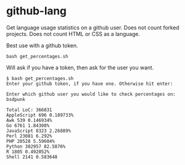 # github-lang
Get language usage statistics on a github user.
Does not count forked projects.
Does not count HTML or CSS as a language.

Best use with a github token.

```
bash get_percentages.sh
```

Will ask if you have a token, then ask for the user you want.



```
$ bash get_percentages.sh 
Enter your github token, if you have one. Otherwise hit enter: 

Enter which github user you would like to check percentages on: bsdpunk

Total LoC: 366831
AppleScript 696 0.189733%
Awk 539 0.146934%
Go 6761 1.84308%
JavaScript 8323 2.26889%
Perl 23081 6.292%
PHP 20528 5.59604%
Python 302957 82.5876%
R 1805 0.492052%
Shell 2141 0.583648
```

